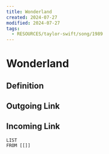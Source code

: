 ```yaml
---
title: Wonderland
created: 2024-07-27
modified: 2024-07-27
tags:
  - RESOURCES/taylor-swift/song/1989
---
```

# Wonderland
## Definition

## Outgoing Link

## Incoming Link
```dataview
LIST
FROM [[]]
```
